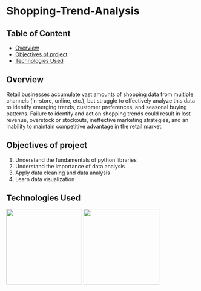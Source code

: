 # Shopping-Trend-Analysis
## Table of Content
  * [Overview](#overview)
  * [Objectives of project](#objectives-of-project)
  * [Technologies Used](#technologies-used)
## Overview
Retail businesses accumulate vast amounts of shopping data from multiple channels (in-store, online, etc.), but struggle to effectively analyze this data to identify emerging trends, customer preferences, and seasonal buying patterns. Failure to identify and act on shopping trends could result in lost revenue, overstock or stockouts, ineffective marketing strategies, and an inability to maintain competitive advantage in the retail market.

## Objectives of project
1. Understand the fundamentals of python libraries 
2. Understand the importance of data analysis 
3. Apply data cleaning and data analysis 
4. Learn data visualization 
## Technologies Used
[<img target="_blank" src="https://upload.wikimedia.org/wikipedia/commons/thumb/3/38/Jupyter_logo.svg/1200px-Jupyter_logo.svg.png" width=200>](https://jupyter.org/)
[<img target="_blank" src="https://scikit-learn.org/stable/_static/scikit-learn-logo-small.png" width=200>](https://scikit-learn.org/stable/#)
